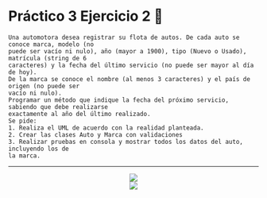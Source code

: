 # Práctico 3 Ejercicio 2 :bookmark_tabs:
~~~
Una automotora desea registrar su flota de autos. De cada auto se conoce marca, modelo (no 
puede ser vacío ni nulo), año (mayor a 1900), tipo (Nuevo o Usado), matrícula (string de 6 
caracteres) y la fecha del último servicio (no puede ser mayor al día de hoy).   
De la marca se conoce el nombre (al menos 3 caracteres) y el país de origen (no puede ser 
vacío ni nulo).  
Programar un método que indique la fecha del próximo servicio, sabiendo que debe realizarse 
exactamente al año del último realizado.  
Se pide:  
1. Realiza el UML de acuerdo con la realidad planteada.  
2. Crear las clases Auto y Marca con validaciones  
3. Realizar pruebas en consola y mostrar todos los datos del auto, incluyendo los de 
la marca. 
~~~
---
<p align="center" font-weight="bold">
      <img src="https://img.shields.io/badge/CSharp-323330?style=for-the-badge&logo=CSharp&logoColor=F7DF1E">
      <br>
      <img src="https://img.shields.io/badge/RESUELTO-informational?style=social&logo=csharp">
</p>
